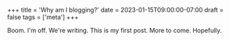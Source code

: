 +++
title = 'Why am I blogging?'
date = 2023-01-15T09:00:00-07:00
draft = false
tags = ['meta']
+++

Boom. I'm off. We're writing. This is my first post. More to come. Hopefully.